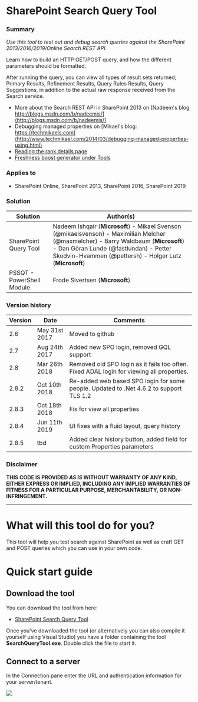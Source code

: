 # SharePoint Search Query Tool #

### Summary ###
*Use this tool to test out and debug search queries against the SharePoint 2013/2016/2019/Online Search REST API.*

Learn how to build an HTTP GET/POST query, and how the different parameters should be formatted.

After running the query, you can view all types of result sets returned; Primary Results, Refinement Results, Query Rules Results, Query Suggestions, in addition to the actual raw response received from the Search service.

* More about the Search REST API in SharePoint 2013 on [Nadeem's blog: http://blogs.msdn.com/b/nadeemis/](http://blogs.msdn.com/b/nadeemis/)
* Debugging managed properties on [Mikael's blog: https://techmikaels.com](http://www.techmikael.com/2014/03/debugging-managed-properties-using.html)
* [Reading the rank details page](https://powersearching.wordpress.com/2013/01/25/explain-rank-in-sharepoint-2013-search/)
* [Freshness boost generator under Tools](http://www.techmikael.com/2013/10/adding-freshness-boost-to-sharepoint.html)

### Applies to ###
-  SharePoint Online, SharePoint 2013, SharePoint 2016, SharePoint 2019

### Solution ###
Solution | Author(s)
---------|----------
SharePoint Query Tool | Nadeem Ishqair (**Microsoft**) - Mikael Svenson (@mikaelsvenson) - Maximilian Melcher (@maxmelcher) - Barry Waldbaum (**Microsoft**) - Dan Göran Lunde (@fastlundan) - Petter Skodvin-Hvammen (@pettersh) - Holger Lutz (**Microsoft**)
PSSQT - PowerShell Module | Frode Sivertsen (**Microsoft**)

### Version history ###
Version  | Date | Comments
---------| -----| --------
2.6 | May 31st 2017 | Moved to github
2.7 | Aug 24th 2017 | Added new SPO login, removed GQL support
2.8 | Mar 26th 2018 | Removed old SPO login as it fails too often. Fixed ADAL login for viewing all properties.
2.8.2 | Oct 10th 2018 | Re-added web based SPO login for some people. Updated to .Net 4.6.2 to support TLS 1.2
2.8.3 | Oct 18th 2018 | Fix for view all properties
2.8.4 | Jun 11th 2019 | UI fixes with a fluid layout, query history
2.8.5 | tbd | Added clear history button, added field for custom Properties parameters

### Disclaimer ###
**THIS CODE IS PROVIDED *AS IS* WITHOUT WARRANTY OF ANY KIND, EITHER EXPRESS OR IMPLIED, INCLUDING ANY IMPLIED WARRANTIES OF FITNESS FOR A PARTICULAR PURPOSE, MERCHANTABILITY, OR NON-INFRINGEMENT.**

----------

# What will this tool do for you? #

This tool will help you test search against SharePoint as well as craft GET and POST queries which you can use in your own code.

# Quick start guide #
## Download the tool ##
You can download the tool from here:
 - [SharePoint Search Query Tool](https://github.com/SharePoint/PnP-Tools/releases)

Once you've downloaded the tool (or alternatively you can also compile it yourself using Visual Studio) you have a folder containing the tool **SearchQueryTool.exe**. Double click the file to start it.

## Connect to a server ##
In the Connection pane enter the URL and authentication information for your server/tenant.

<img src="https://telemetry.sharepointpnp.com/pnp-tools/solutions/sharepoint-searchquerytool" /> 


